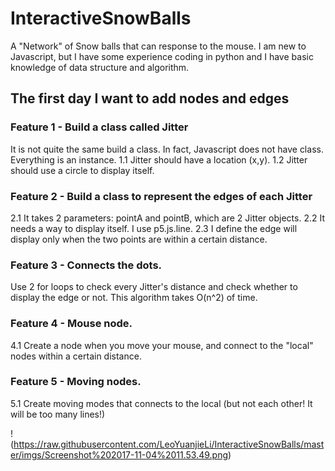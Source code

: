 # InteractiveSnowBalls
A "Network" of Snow balls that can response to the mouse.
I am new to Javascript, but I have some experience coding in python and I have basic knowledge of data structure and algorithm.

## The first day I want to add nodes and edges

### Feature 1 - Build a class called Jitter

It is not quite the same build a class. In fact, Javascript does not have class. Everything is an instance.
1.1 Jitter should have a location (x,y).
1.2 Jitter should use a circle to display itself.

### Feature 2 - Build a class to represent the edges of each Jitter

2.1 It takes 2 parameters: pointA and pointB, which are 2 Jitter objects.
2.2 It needs a way to display itself. I use p5.js.line.
2.3 I define the edge will display only when the two points are within a certain distance.

### Feature 3 - Connects the dots.

Use 2 for loops to check every Jitter's distance and check whether to display the edge or not. This algorithm takes O(n^2) of time.

### Feature 4 - Mouse node.

4.1 Create a node when you move your mouse, and connect to the "local" nodes within a certain distance.

### Feature 5 - Moving nodes.

5.1 Create moving modes that connects to the local (but not each other! It will be too many lines!)

!(https://raw.githubusercontent.com/LeoYuanjieLi/InteractiveSnowBalls/master/imgs/Screenshot%202017-11-04%2011.53.49.png)
